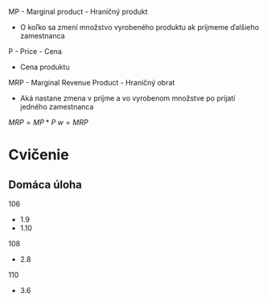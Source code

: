MP - Marginal product - Hraničný produkt
- O koľko sa zmení množstvo vyrobeného produktu ak prijmeme ďalšieho zamestnanca

P - Price - Cena
- Cena produktu

MRP - Marginal Revenue Product - Hraničný obrat
- Aká nastane zmena v príjme a vo vyrobenom množstve po prijatí jedného zamestnanca

$MRP = MP * P$
$w = MRP$
# Cvičenie
## Domáca úloha
106
- 1.9
- 1.10

108
- 2.8

110
- 3.6